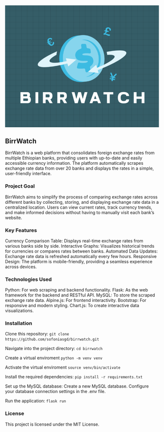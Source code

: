 ![birrwatch logo](static\images\birrwatch1.png)
## BirrWatch
BirrWatch is a web platform that consolidates foreign exchange rates from multiple Ethiopian banks, providing users with up-to-date and easily accessible currency information. The platform automatically scrapes exchange rate data from over 20 banks and displays the rates in a simple, user-friendly interface.
### Project Goal
BirrWatch aims to simplify the process of comparing exchange rates across different banks by collecting, storing, and displaying exchange rate data in a centralized location. Users can view current rates, track currency trends, and make informed decisions without having to manually visit each bank’s website.

### Key Features
Currency Comparison Table: Displays real-time exchange rates from various banks side by side.
Interactive Graphs: Visualizes historical trends for currencies or compares rates between banks.
Automated Data Updates: Exchange rate data is refreshed automatically every few hours.
Responsive Design: The platform is mobile-friendly, providing a seamless experience across devices.

### Technologies Used
Python: For web scraping and backend functionality.
Flask: As the web framework for the backend and RESTful API.
MySQL: To store the scraped exchange rate data.
Alpine.js: For frontend interactivity.
Bootstrap: For responsive and modern styling.
Chart.js: To create interactive data visualizations.

### Installation
Clone this repository:
`git clone https://github.com/sofoniasgd/birrwatch.git`

Navigate into the project directory:
`cd birrwatch`

Create a virtual enviroment
`python -m venv venv`

Activate the virtual enviroment
`source venv/bin/activate`

Install the required dependencies:
`pip install -r requirements.txt`

Set up the MySQL database:
Create a new MySQL database.
Configure your database connection settings in the .env file.

Run the application:
`flask run`

### License
This project is licensed under the MIT License.